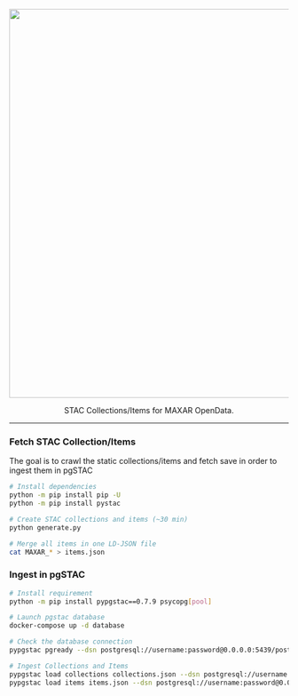 
<p align="center">
  <img width="700" src="https://github.com/stac-utils/titiler-pgstac/assets/10407788/7623471f-9391-4822-8799-b552775444fa"/>
  <p align="center">STAC Collections/Items for MAXAR OpenData.</p>
</p>

---

### Fetch STAC Collection/Items

The goal is to crawl the static collections/items and fetch save in order to ingest them in pgSTAC

```bash
# Install dependencies
python -m pip install pip -U
python -m pip install pystac

# Create STAC collections and items (~30 min)
python generate.py

# Merge all items in one LD-JSON file
cat MAXAR_* > items.json
```

### Ingest in pgSTAC

```bash
# Install requirement
python -m pip install pypgstac==0.7.9 psycopg[pool]

# Launch pgstac database
docker-compose up -d database

# Check the database connection
pypgstac pgready --dsn postgresql://username:password@0.0.0.0:5439/postgis

# Ingest Collections and Items
pypgstac load collections collections.json --dsn postgresql://username:password@0.0.0.0:5439/postgis --method insert_ignore
pypgstac load items items.json --dsn postgresql://username:password@0.0.0.0:5439/postgis --method insert_ignore
```
